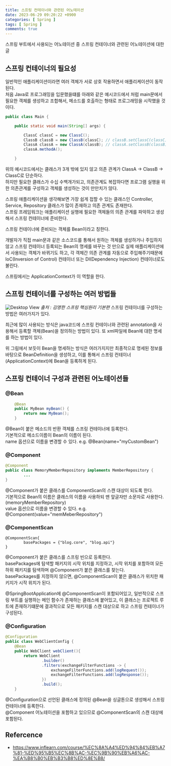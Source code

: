 ```yaml
---
title: 스프링 컨테이너와 관련된 어노테이션
date: 2023-06-29 09:20:22 +0900
categories: [ Spring ]
tags: [ Spring ]
comments: true
---
```

스프링 부트에서 사용되는 어노테이션 중 스프링 컨테이너와 관련된 어노테이션에 대한 글

## 스프링 컨테이너의 필요성
일반적인 애플리케이션이라면 여러 객체가 서로 상호 작용하면서 애플리케이션이 동작된다.  
처음 Java로 프로그래밍을 입문했을떄를 아래와 같은 예시코드에서 처럼 main문에서 필요한 객체를 생성하고 조합해서, 메소드를 호출하는 형태로 프로그래밍을 시작했을 것 이다. 

```java
public class Main {

    public static void main(String[] args) {

        ClassC classC = new ClassC();
        ClassB classB = new ClassB(classC); // classB.setClassC(classC);
        ClassA classA = new ClassA(classB); // classA.setClassB(classB);       
        classA.methodA();

    }
```

위의 예시코드에서는 클래스가 3개 밖에 있지 않고 의존 관계가 ClassA -> ClassB -> ClassC로 단순하다.  
하지만 필요한 클래스가 수십 수백개가되고, 의존관계도 복잡하다면 프로그램 실행을 위한 의존관계를 구성하고 객체를 생성하는 것이 만만치가 않다.

스프링 애플리케이션을 생각해보면 가장 쉽게 접할 수 있는 클래스인 Controller, Service, Repository 클래스가 많이 존재하고 의존 관계도 존재한다.  
스프링 프레임워크는 애플리케이션 실행에 필요한 객체들의 의존 관계를 파악하고 생성해서 스프링 컨테이너에 준비한다.

스프링 컨테이너에 준비되는 객체를 Bean이라고 칭한다.  

개발자가 직접 main문과 같은 소스코드를 통해서 원하는 객체를 생성하거나 주입하지 않고 스프링 컨테이너 등록되는 Bean의 명세를 바꾸는 것 만으로 실제 애플리케이션에서 사용되는 객체가 바뀌기도 하고, 각 객체간 의존 관계를 자동으로 주입해주기때문에 IoC(Inversion of Control) 컨테이너 또는 DI(Dependency Injection) 컨테이너로도 불린다.  

스프링에서는 ApplicationContext가 이 역할을 한다.

## 스프링 컨테이너를 구성하는 여러 방법들
![Desktop View](/posts/2023-06-29-spring-컨테이너와-관련된-어노테이션/1.png)
_출처 : 김영한 스프링 핵심원리 기본편_
스프링 컨테이너를 구성하는 방법은 여러가지가 있다.  
 
최근에 많이 사용되는 방식은 java코드에 스프링 컨테이너와 관련된 annotation을 사용해서 등록할 객체(Bean)을 정의하는 방법이 있다. 또 xml파일에 Bean에 대한 명세를 하는 방법이 있다.  

위 그림에서 보듯이 Bean을 명세하는 방식은 여러가지지만 최종적으로 명세된 정보를 바탕으로 BeanDefinition을 생성하고, 이를 통해서 스프링 컨테이너(ApplicationContext)에 Bean을 등록하게 된다.

## 스프링 컨테이너 구성과 관련된 어노테이션들


### @Bean 
```java
    @Bean
    public MyBean myBean() {
        return new MyBean();
    }
```
@Bean이 붙은 메소드의 반환 객체를 스프링 컨테이너에 등록한다.  
기본적으로 메소드이름이 Bean의 이름이 된다.  
name 옵션으로 이름을 변경할 수 있다.  e.g. @Bean(name="myCustomBean") 

### @Component 
```java
@Component
public class MemoryMemberRepository implements MemberRepository {
        ...
}
```
@Component가 붙은 클래스를 ComponentScan의 스캔 대상이 되도록 한다.  
기본적으로 Bean의 이름은 클래스의 이름을 사용하되 맨 앞글자만 소문자로 사용한다.(memoryMemberRepository)  
value 옵션으로 이름을 변경할 수 있다. e.g. @Component(value="memMeberRepository")

### @ComponentScan
```
@ComponentScan{
        basePackages = {"blog.core", "blog.api"}
}
```
@Component가 붙은 클래스를 스프링 빈으로 등록한다.  
basePackages에 탐색할 패키지의 시작 위치를 지정하고, 시작 위치를 포함하여 모든 하위 패키지를 탐색하며 @Component가 붙은 클래스를 찾는다.  
basePackages를 지정하지 않으면, @ComponentScan이 붙은 클래스가 위치한 패키지가 시작 위치가 된다.

@SpringBootApplication에 @ComponentScan이 포함되어있고, 일반적으로 스프링 부트를 실행하는 메인 함수가 존재하는 클래스에 붙어있고, 이 클래스는 프로젝트 루트에 존재하기떄문에 결과적으로 모든 패키지를 스캔 대상으로 하고 스프링 컨테이너가 구성된다.

### @Configuration
```java
@Configuration
public class WebClientConfig {
    @Bean
    public WebClient webClient(){
        return WebClient
                .builder()
                .filters(exchangeFilterFunctions -> {
                    exchangeFilterFunctions.add(logRequest());
                    exchangeFilterFunctions.add(logResponse());
                })
                .build();
    }
```

@Configuration으로 선언된 클래스에 정의된 @Bean을 싱글톤으로 생성해서 스프링컨테이너에 등록한다.  
@Component 어노테이션을 포함하고 있으므로 @ComponentScan의 스캔 대상에 포함된다. 


## Refercence
* <https://www.inflearn.com/course/%EC%8A%A4%ED%94%84%EB%A7%81-%ED%95%B5%EC%8B%AC-%EC%9B%90%EB%A6%AC-%EA%B8%B0%EB%B3%B8%ED%8E%B8/>


